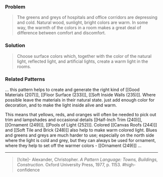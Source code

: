 ### Problem
>The greens and greys of hospitals and office corridors are depressing and cold. Natural wood, sunlight, bright colors are warm. In some way, the warmth of the colors in a room makes a great deal of difference between comfort and discomfort.

### Solution
>Choose surface colors which, together with the color of the natural light, reflected light, and artificial lights, create a warm light in the rooms.

### Related Patterns
... this pattern helps to create and generate the right kind of [[Good Materials (207)]], [[Floor Surface (233)]], [[Soft Inside Walls (235)]]. Where possible leave the materials in their natural state. just add enough color for decoration, and to make the light inside alive and warm.

This means that yellows, reds, and oranges will often be needed to pick out trim and lampshades and occasional details [[Half-Inch Trim (240)]], [[Ornament (249)]], [[Pools of Light (252)]]. Colored [[Canvas Roofs (244)]] and [[Soft Tile and Brick (248)]] also help to make warm colored light. Blues and greens and greys are much harder to use; especially on the north side where the light is cold and grey, but they can always be used for ornament, where they help to set off the warmer colors - [[Ornament (249)]] ...

---

> [!cite]- Alexander, Christopher. _A Pattern Language: Towns, Buildings, Construction_. Oxford University Press, 1977, p. 1153.
> #high-confidence 